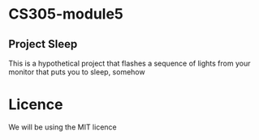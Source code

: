 # CS305-module5


## Project Sleep

This is a hypothetical project that flashes a sequence of lights from your monitor that puts you to sleep, somehow

# Licence

We will be using the MIT licence
